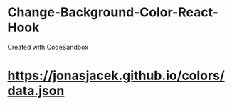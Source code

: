 # Change-Background-Color-React-Hook
Created with CodeSandbox
# https://jonasjacek.github.io/colors/data.json


